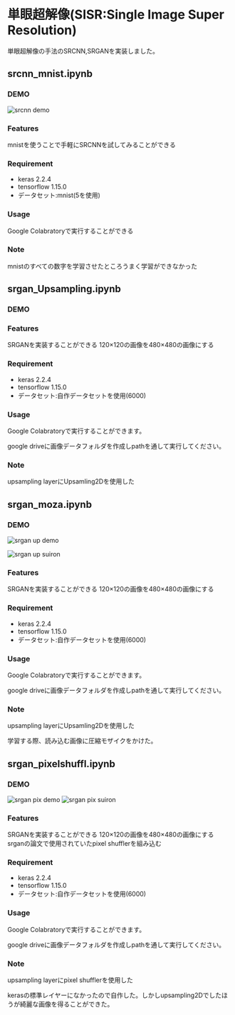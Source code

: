 # 単眼超解像(SISR:Single Image Super Resolution)

単眼超解像の手法のSRCNN,SRGANを実装しました。

## srcnn_mnist.ipynb

### DEMO

![srcnn demo](https://user-images.githubusercontent.com/53184634/83299303-e312a000-a230-11ea-97a9-ade5663f9b19.png)

### Features

mnistを使うことで手軽にSRCNNを試してみることができる

### Requirement

* keras 2.2.4
* tensorflow 1.15.0
* データセット:mnist(5を使用)


### Usage

Google Colabratoryで実行することができる

### Note

mnistのすべての数字を学習させたところうまく学習ができなかった

## srgan_Upsampling.ipynb

### DEMO

### Features

SRGANを実装することができる
120×120の画像を480×480の画像にする

### Requirement

* keras 2.2.4
* tensorflow 1.15.0
* データセット:自作データセットを使用(6000)


### Usage

Google Colabratoryで実行することができます。

google driveに画像データフォルダを作成しpathを通して実行してください。

### Note

upsampling layerにUpsamling2Dを使用した

## srgan_moza.ipynb

### DEMO

![srgan up demo](https://user-images.githubusercontent.com/53184634/83299662-92e80d80-a231-11ea-8b96-b9e5ad95d951.png)

![srgan up suiron](https://user-images.githubusercontent.com/53184634/83300008-2c172400-a232-11ea-98ad-f6c93cf27057.png)

### Features

SRGANを実装することができる
120×120の画像を480×480の画像にする

### Requirement

* keras 2.2.4
* tensorflow 1.15.0
* データセット:自作データセットを使用(6000)


### Usage

Google Colabratoryで実行することができます。

google driveに画像データフォルダを作成しpathを通して実行してください。

### Note

upsampling layerにUpsamling2Dを使用した

学習する際、読み込む画像に圧縮モザイクをかけた。

## srgan_pixelshuffl.ipynb

### DEMO

![srgan pix demo](https://user-images.githubusercontent.com/53184634/83300139-67195780-a232-11ea-9796-1cbece1092e5.png)
![srgan pix suiron](https://user-images.githubusercontent.com/53184634/83299662-92e80d80-a231-11ea-8b96-b9e5ad95d951.png)

### Features

SRGANを実装することができる
120×120の画像を480×480の画像にする
srganの論文で使用されていたpixel shufflerを組み込む

### Requirement

* keras 2.2.4
* tensorflow 1.15.0
* データセット:自作データセットを使用(6000)


### Usage

Google Colabratoryで実行することができます。

google driveに画像データフォルダを作成しpathを通して実行してください。

### Note

upsampling layerにpixel shufflerを使用した

kerasの標準レイヤーになかったので自作した。しかしupsampling2Dでしたほうが綺麗な画像を得ることができた。
